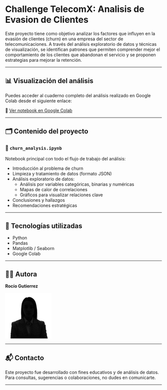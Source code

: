 # Challenge TelecomX: Analisis de Evasion de Clientes
Este proyecto tiene como objetivo analizar los factores que influyen en la evasión de clientes (churn) en una empresa del sector de telecomunicaciones. A través del análisis exploratorio de datos y técnicas de visualización, se identifican patrones que permiten comprender mejor el comportamiento de los clientes que abandonan el servicio y se proponen estrategias para mejorar la retención.

---

## 📊 Visualización del análisis

Puedes acceder al cuaderno completo del análisis realizado en Google Colab desde el siguiente enlace:

🔗 [Ver notebook en Google Colab](https://colab.research.google.com/drive/1dOQ16NCT7Wp-97Z_a3uVrCgdUQxWaDB2#scrollTo=e7AQtptRrtAk)

---

## 🗂️ Contenido del proyecto

### 📁 `churn_analysis.ipynb`

Notebook principal con todo el flujo de trabajo del análisis:

- Introducción al problema de churn
- Limpieza y tratamiento de datos (formato JSON)
- Análisis exploratorio de datos:
  - Análisis por variables categóricas, binarias y numéricas
  - Mapas de calor de correlaciones
  - Gráficos para visualizar relaciones clave
- Conclusiones y hallazgos
- Recomendaciones estratégicas

---

## 📌 Tecnologías utilizadas

- Python
- Pandas
- Matplotlib / Seaborn
- Google Colab

---

## 👩‍💻 Autora

**Rocío Gutierrez**

<img src="https://github.com/rodelvalleg/Challenge_AluraStore_2025/blob/main/perfil_rocio.jpg?raw=true" alt="Foto de perfil" width="150"/>

---

## 📬 Contacto

Este proyecto fue desarrollado con fines educativos y de análisis de datos. Para consultas, sugerencias o colaboraciones, no dudes en comunicarte.

---
